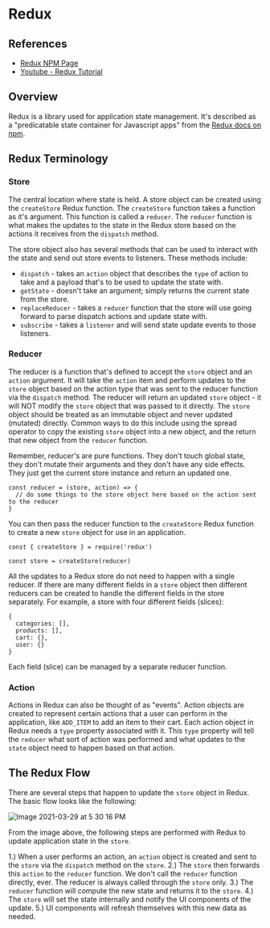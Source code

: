 # Redux

## References

- [Redux NPM Page](https://www.npmjs.com/package/redux)
- [Youtube - Redux Tutorial](https://www.youtube.com/watch?v=poQXNp9ItL4)

## Overview

Redux is a library used for application state management.  It's described as a "predicatable state container for Javascript apps" from the [Redux docs on npm](https://www.npmjs.com/package/redux).

## Redux Terminology

### Store

The central location where state is held.  A store object can be created using the `createStore` Redux function.  The `createStore` function takes a function as it's argument.  This function is called a `reducer`.  The `reducer` function is what makes the updates to the state in the Redux store based on the actions it receives from the `dispatch` method.

The store object also has several methods that can be used to interact with the state and send out store events to listeners.  These methods include:

- `dispatch` - takes an `action` object that describes the `type` of action to take and a payload that's to be used to update the state with.
- `getState` - doesn't take an argument; simply returns the current state from the store.
- `replaceReducer` - takes a `reducer` function that the store will use going forward to parse dispatch actions and update state with.
- `subscribe` - takes a `listener` and will send state update events to those listeners.

### Reducer

The reducer is a function that's defined to accept the `store` object and an `action` argument.  It will take the `action` item and perform updates to the `store` object based on the action type that was sent to the reducer function via the `dispatch` method.  The reducer will return an updated `store` object - it will NOT modify the `store` object that was passed to it directly.  The `store` object should be treated as an immutable object and never updated (mutated) directly.  Common ways to do this include using the spread operator to copy the existing `store` object into a new object, and the return that new object from the `reducer` function.

Remember, reducer's are pure functions.  They don't touch global state, they don't mutate their arguments and they don't have any side effects.  They just get the current store instance and return an updated one.

```
const reducer = (store, action) => {
  // do some things to the store object here based on the action sent to the reducer
}
```

You can then pass the reducer function to the `createStore` Redux function to create a new `store` object for use in an application.

```
const { createStore } = require('redux')

const store = createStore(reducer)
```

All the updates to a Redux store do not need to happen with a single reducer.  If there are many different fields in a `store` object then different reducers can be created to handle the different fields in the store separately.  For example, a store with four different fields (slices):

```
{
  categories: [],
  products: [],
  cart: {},
  user: {}
}
```

Each field (slice) can be managed by a separate reducer function.

### Action

Actions in Redux can also be thought of as "events".  Action objects are created to represent certain actions that a user can perform in the application, like `ADD_ITEM` to add an item to their cart.  Each action object in Redux needs a `type` property associated with it.  This `type` property will tell the `reducer` what sort of action was performed and what updates to the `state` object need to happen based on that action.

## The Redux Flow

There are several steps that happen to update the `store` object in Redux.  The basic flow looks like the following:

![Image 2021-03-29 at 5 30 16 PM](https://user-images.githubusercontent.com/4661524/112902690-7d8f7a00-90b4-11eb-9e5b-a3c8c1b17c23.jpg)

From the image above, the following steps are performed with Redux to update application state in the `store`.

1.) When a user performs an action, an `action` object is created and sent to the `store` via the `dispatch` method on the `store`.
2.) The `store` then forwards this `action` to the `reducer` function.  We don't call the `reducer` function directly, ever.  The reducer is always called through the `store` only.
3.) The `reducer` function will compute the new state and returns it to the `store`.
4.) The `store` will set the state internally and notify the UI components of the update.
5.) UI components will refresh themselves with this new data as needed.
